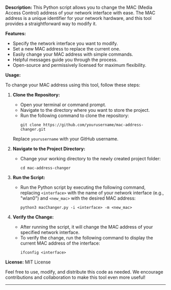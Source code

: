 **Description:**
This Python script allows you to change the MAC (Media Access Control) address of your network interface with ease. The MAC address is a unique identifier for your network hardware, and this tool provides a straightforward way to modify it.

**Features:**
- Specify the network interface you want to modify.
- Set a new MAC address to replace the current one.
- Easily change your MAC address with simple commands.
- Helpful messages guide you through the process.
- Open-source and permissively licensed for maximum flexibility.

**Usage:**

To change your MAC address using this tool, follow these steps:

1. **Clone the Repository:**
   - Open your terminal or command prompt.
   - Navigate to the directory where you want to store the project.
   - Run the following command to clone the repository:
     ```
     git clone https://github.com/yourusername/mac-address-changer.git
     ```
   Replace `yourusername` with your GitHub username.

2. **Navigate to the Project Directory:**
   - Change your working directory to the newly created project folder:
     ```
     cd mac-address-changer
     ```

3. **Run the Script:**
   - Run the Python script by executing the following command, replacing `<interface>` with the name of your network interface (e.g., "wlan0") and `<new_mac>` with the desired MAC address:
     ```
     python3 macChanger.py -i <interface> -m <new_mac>
     ```

4. **Verify the Change:**
   - After running the script, it will change the MAC address of your specified network interface.
   - To verify the change, run the following command to display the current MAC address of the interface:
     ```
     ifconfig <interface>
     ```

**License:** MIT License

Feel free to use, modify, and distribute this code as needed. We encourage contributions and collaboration to make this tool even more useful!

---
